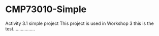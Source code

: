 # CMP73010-Simple
Activity 3.1 simple project
This project is used in Workshop 3
this is the test.................
